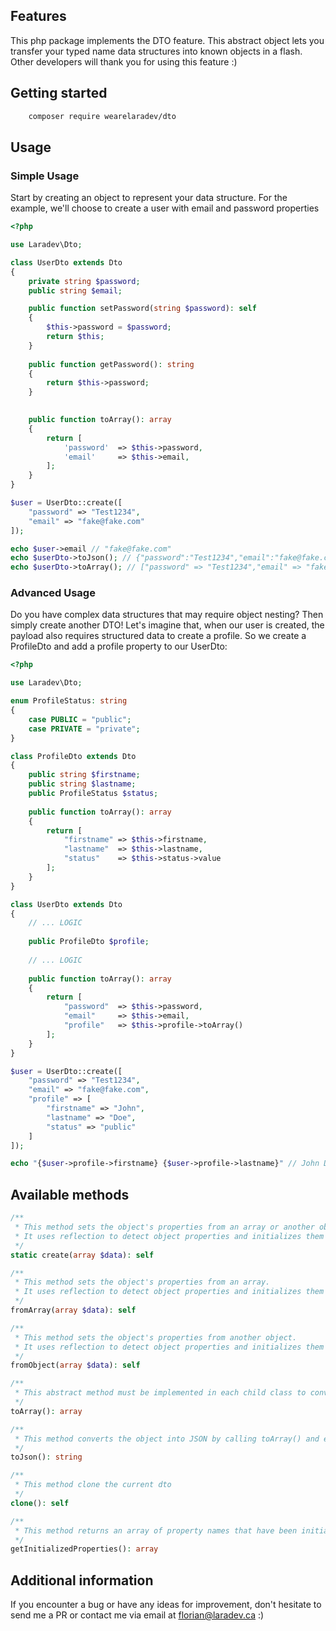 ## Features

This php package implements the DTO feature. 
This abstract object lets you transfer your typed name data structures into known objects in a flash.
Other developers will thank you for using this feature :)

## Getting started

```bash
    composer require wearelaradev/dto
```

## Usage


### Simple Usage

Start by creating an object to represent your data structure. 
For the example, we'll choose to create a user with email and password properties

```php
<?php

use Laradev\Dto;

class UserDto extends Dto
{
    private string $password;
    public string $email;

    public function setPassword(string $password): self
    {
        $this->password = $password;
        return $this;
    }
    
    public function getPassword(): string 
    {
        return $this->password;
    }
    

    public function toArray(): array
    {
        return [
            'password'  => $this->password,
            'email'     => $this->email,
        ];
    }
}

$user = UserDto::create([
    "password" => "Test1234",
    "email" => "fake@fake.com"
]);

echo $user->email // "fake@fake.com"
echo $userDto->toJson(); // {"password":"Test1234","email":"fake@fake.com"}
echo $userDto->toArray(); // ["password" => "Test1234","email" => "fake@fake.com"]
```

### Advanced Usage

Do you have complex data structures that may require object nesting? Then simply create another DTO!
Let's imagine that, when our user is created, the payload also requires structured data to create a profile. 
So we create a ProfileDto and add a profile property to our UserDto:

```php
<?php

use Laradev\Dto;

enum ProfileStatus: string
{
    case PUBLIC = "public";
    case PRIVATE = "private";
}

class ProfileDto extends Dto 
{
    public string $firstname;
    public string $lastname;
    public ProfileStatus $status;
    
    public function toArray(): array
    {
        return [
            "firstname" => $this->firstname,
            "lastname"  => $this->lastname,
            "status"    => $this->status->value
        ];
    }
}

class UserDto extends Dto 
{
    // ... LOGIC
    
    public ProfileDto $profile;
    
    // ... LOGIC
    
    public function toArray(): array
    {
        return [
            "password"  => $this->password,
            "email"     => $this->email,
            "profile"   => $this->profile->toArray()
        ];
    }
}

$user = UserDto::create([
    "password" => "Test1234",
    "email" => "fake@fake.com",
    "profile" => [
        "firstname" => "John",
        "lastname" => "Doe",
        "status" => "public"
    ]
]);

echo "{$user->profile->firstname} {$user->profile->lastname}" // John Doe
```

## Available methods
```php
/**
 * This method sets the object's properties from an array or another object. 
 * It uses reflection to detect object properties and initializes them if possible.
 */
static create(array $data): self

/**
 * This method sets the object's properties from an array. 
 * It uses reflection to detect object properties and initializes them if possible.
 */
fromArray(array $data): self

/**
 * This method sets the object's properties from another object. 
 * It uses reflection to detect object properties and initializes them if possible.
 */
fromObject(array $data): self

/**
 * This abstract method must be implemented in each child class to convert the object into an array.
 */
toArray(): array

/**
 * This method converts the object into JSON by calling toArray() and encoding the result in JSON.
 */
toJson(): string

/**
 * This method clone the current dto 
 */
clone(): self

/**
 * This method returns an array of property names that have been initialized via setData.
 */
getInitializedProperties(): array
```

## Additional information

If you encounter a bug or have any ideas for improvement, don't hesitate to send me a PR
or contact me via email at florian@laradev.ca :)
